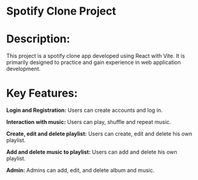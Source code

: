 # Spotify Clone Project

# Description:

This project is a spotify clone app developed using React with Vite. It is primarily designed to practice and gain experience in web application development.


# Key Features:

**Login and Registration:** Users can create accounts and log in.

**Interaction with music:** Users can play, shuffle and repeat music. 

**Create, edit and delete playlist:** Users can create, edit and delete his own playlist.

**Add and delete music to playlist:** Users can add and delete his own playlist.

**Admin:** Admins can add, edit, and delete album and music.
